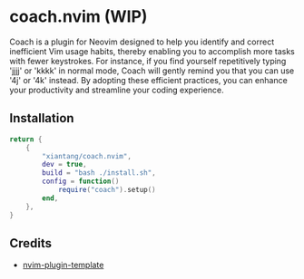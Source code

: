 # coach.nvim (WIP)

Coach is a plugin for Neovim designed to help you identify and correct inefficient Vim usage habits, thereby enabling you to accomplish more tasks with fewer keystrokes. For instance, if you find yourself repetitively typing 'jjjj' or 'kkkk' in normal mode, Coach will gently remind you that you can use '4j' or '4k' instead. By adopting these efficient practices, you can enhance your productivity and streamline your coding experience.
## Installation

```lua
return {
	{
		"xiantang/coach.nvim",
		dev = true,
		build = "bash ./install.sh",
		config = function()
			require("coach").setup()
		end,
	},
}
```


## Credits

- [nvim-plugin-template](https://github.com/ellisonleao/nvim-plugin-template)

